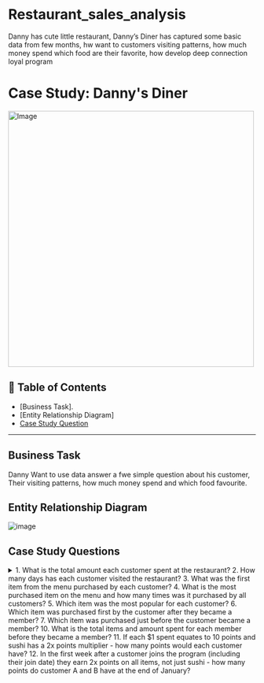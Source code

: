# Restaurant_sales_analysis
Danny has cute little restaurant, Danny’s Diner  has captured some basic data from few months, hw want to customers visiting patterns, how much money spend which food are their favorite, how develop deep connection loyal program
# Case Study: Danny's Diner

<img src="https://user-images.githubusercontent.com/81607668/127727503-9d9e7a25-93cb-4f95-8bd0-20b87cb4b459.png" alt="Image" width="500" height="520">

## 📑 Table of Contents

- [Business Task].
- [Entity Relationship Diagram]
- [Case Study Question](https://github.com/binay-nirala/restaurant_sales_analysis/blob/7a5eefbb384e853990963e7886befcce7369449c/Solution)
***

## Business Task
Danny Want to use data answer a fwe simple question about his customer, Their visiting patterns, 
how much money spend and which food favourite.

## Entity Relationship Diagram
![image]()

## Case Study Questions
<details>
<summary>
<Click here to expand !
</summary>
1. What is the total amount each customer spent at the restaurant?
2. How many days has each customer visited the restaurant?
3. What was the first item from the menu purchased by each customer?
4. What is the most purchased item on the menu and how many times was it purchased by all customers?
5. Which item was the most popular for each customer?
6. Which item was purchased first by the customer after they became a member?
7. Which item was purchased just before the customer became a member?
10. What is the total items and amount spent for each member before they became a member?
11. If each $1 spent equates to 10 points and sushi has a 2x points multiplier - how many points would each customer have?
12. In the first week after a customer joins the program (including their join date) they earn 2x points on all items, not just sushi - how many points do customer A and B have at the end of January?
</details>
